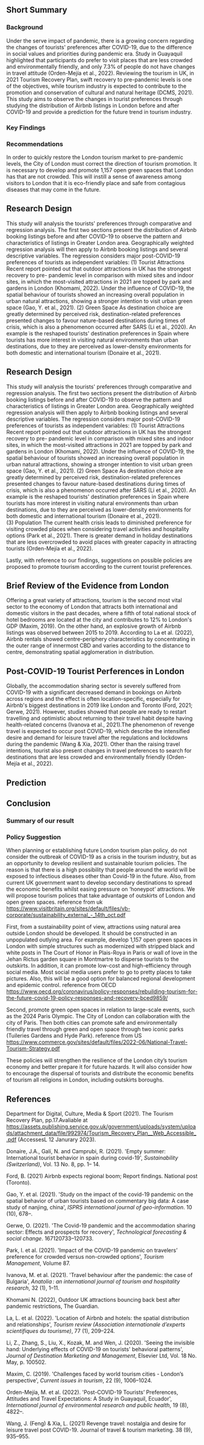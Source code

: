 ## Short Summary
### Background 

Under the serve impact of pandemic, there is a growing concern regarding the changes of tourists' preferences after COVID-19, due to the difference in social values and priorities during pandemic era. Study in Guayaquil highlighted that participants do prefer to visit places that are less crowded and environmentally friendly, and only 7.3% of people do not have changes in travel attitude (Orden-Mejía et al., 2022). Reviewing the tourism in UK, in 2021 Tourism Recovery Plan, swift recovery to pre-pandemic levels is one of the objectives, while tourism industry is expected to contribute to the promotion and conservation of cultural and natural heritage (DCMS, 2021). This study aims to observe the changes in tourist preferences through studying the distribution of Airbnb listings in London before and after COVID-19 and provide a prediction for the future trend in tourism industry.

### Key Findings

### Recommendations

In order to quickly restore the London tourism market to pre-pandemic levels, the City of London must correct the direction of tourism promotion. It is necessary to develop and promote 1,157 open green spaces that London has that are not crowded. This will instill a sense of awareness among visitors to London that it is eco-friendly place and safe from contagious diseases that may come in the future.

## Research Design 
This study will analysis the tourists' preferences through comparative and regression analysis. The first two sections present the distribution of Airbnb booking listings before and after COVID-19 to observe the pattern and characteristics of listings in Greater London area. Geographically weighted regression analysis will then apply to Airbnb booking listings and several descriptive variables. The regression considers major post-COVID-19 preferences of tourists as independent variables:
(1) Tourist Attractions
Recent report pointed out that outdoor attractions in UK has the strongest recovery to pre- pandemic level in comparison with mixed sites and indoor sites, in which the most-visited attractions in 2021 are topped by park and gardens in London (Khomami, 2022). Under the influence of COVID-19, the spatial behaviour of tourists showed an increasing overall population in urban natural attractions, showing a stronger intention to visit urban green space (Gao, Y. et al., 2021).
(2) Green Space
As destination choice are greatly determined by perceived risk, destination-related preferences presented changes to favour nature-based destinations during times of crisis, which is also a phenomenon occurred after SARS (Li et al., 2020). An example is the reshaped tourists' destination preferences in Spain where tourists has more interest in visiting natural environments than urban destinations, due to they are perceived as lower-density environments for both domestic and international tourism (Donaire et al., 2021).         
## Research Design 
This study will analysis the tourists' preferences through comparative and regression analysis. The first two sections present the distribution of Airbnb booking listings before and after COVID-19 to observe the pattern and characteristics of listings in Greater London area. Geographically weighted regression analysis will then apply to Airbnb booking listings and several descriptive variables. The regression considers major post-COVID-19 preferences of tourists as independent variables:
(1) Tourist Attractions
Recent report pointed out that outdoor attractions in UK has the strongest recovery to pre- pandemic level in comparison with mixed sites and indoor sites, in which the most-visited attractions in 2021 are topped by park and gardens in London (Khomami, 2022). Under the influence of COVID-19, the spatial behaviour of tourists showed an increasing overall population in urban natural attractions, showing a stronger intention to visit urban green space (Gao, Y. et al., 2021).
(2) Green Space
As destination choice are greatly determined by perceived risk, destination-related preferences presented changes to favour nature-based destinations during times of crisis, which is also a phenomenon occurred after SARS (Li et al., 2020). An example is the reshaped tourists' destination preferences in Spain where tourists has more interest in visiting natural environments than urban destinations, due to they are perceived as lower-density environments for both domestic and international tourism (Donaire et al., 2021).         
(3) Population
The current health crisis leads to diminished preference for visiting crowded places when considering travel activities and hospitality options (Park et al., 2021). There is greater demand in holiday destinations that are less overcrowded to avoid places with greater capacity in attracting tourists (Orden-Mejía et al., 2022). 

Lastly, with reference to our findings, suggestions on possible policies are proposed to promote tourism according to the current tourist preferences.

## Brief Review of the Evidence from London

Offering a great variety of attractions, tourism is the second most vital sector to the economy of London that attracts both international and domestic visitors in the past decades, where a fifth of total national stock of hotel bedrooms are located at the city and contributes to 12% to London's GDP (Maxim, 2019). On the other hand, an explosive growth of Airbnb listings was observed between 2015 to 2019. According to La et al. (2022), Airbnb rentals showed centre-periphery characteristics by concentrating in the outer range of innermost CBD and varies according to the distance to centre, demonstrating spatial agglomeration in distribution. 


## Post-COVID-19 Tourist Perferences in London

Globally, the accommodation sharing sector is severely suffered from COVID-19 with a significant decreased demand in bookings on Airbnb across regions and the effect is often location-specific, especially for Airbnb's biggest destinations in 2019 like London and Toronto (Ford, 2021; Gerwe, 2021). However, studies showed that people are ready to restart travelling and optimistic about returning to their travel habit despite having health-related concerns (Ivanova et al., 2021).The phenomenon of revenge travel is expected to occur post COVID-19, which describe the intensified desire and demand for leisure travel after the regulations and lockdowns during the pandemic (Wang & Xia, 2021). Other than the raising travel intentions, tourist also present changes in travel preferences to search for destinations that are less crowded and environmentally friendly (Orden-Mejía et al., 2022). 

## Prediction

## Conclusion
### Summary of our result 
### Policy Suggestion 
When planning or establishing future London tourism plan policy, do not consider the outbreak of COVID-19 as a crisis in the tourism industry, but as an opportunity to develop resilient and sustainable tourism policies. The reason is that there is a high possibility that people around the world will be exposed to infectious diseases other than Covid-19 in the future. Also, from current UK government want to develop secondary destinations to spread the economic benefits whilst easing pressure on ‘honeypot’ attractions. We will propose tourism polices that take advantage of outskirts of London and open green spaces. 
reference from uk https://www.visitbritain.org/sites/default/files/vb-corporate/sustainability_external_-_14th_oct.pdf

First, from a sustainability point of view, attractions using natural area outside London should be developed. It should be constructed in an unpopulated outlying area. For example, develop 1,157 open green spaces in London with simple structures such as modernized with stripped black and white posts in The Court of Honor in Plais-Roya in Paris or wall of love in the Jehan Rictus garden square in Montmartre to disperse tourists to the outskirts. In addition, it can promote low-cost and high-efficiency through social media. Most social media users prefer to go to pretty places to take pictures. Also, this will be a good option for balanced regional development and epidemic control.
reference from OECD https://www.oecd.org/coronavirus/policy-responses/rebuilding-tourism-for-the-future-covid-19-policy-responses-and-recovery-bced9859/

Second, promote green open spaces in relation to large-scale events, such as the 2024 Paris Olympic. The City of London can collaboration with the city of Paris. Then both cities can promote safe and environmentally friendly travel through green and open space through two iconic parks (Tuileries Gardens and Hyde Park). 
reference from US https://www.commerce.gov/sites/default/files/2022-06/National-Travel-Tourism-Strategy.pdf

These policies will strengthen the resilience of the London city’s tourism economy and better prepare it for future hazards. It will also consider how to encourage the dispersal of tourists and distribute the economic benefits of tourism all religions in London, including outskirts boroughs.


## References
Department for Digital, Culture, Media & Sport (2021). The Tourism Recovery Plan, pp.17.Avaliable at https://assets.publishing.service.gov.uk/government/uploads/system/uploads/attachment_data/file/992974/Tourism_Recovery_Plan__Web_Accessible_.pdf (AccessesL 12 Janurary 2023).

Donaire, J.A., Galí, N. and Camprubi, R. (2021). 'Empty summer: International tourist behavior in spain during covid-19', _Sustainability (Switzerland)_, Vol. 13 No. 8, pp. 1– 14. 

Ford, B. (2021) Airbnb expects regional boom; Report findings. National post (Toronto).

Gao, Y. et al. (2021). 'Study on the impact of the covid-19 pandemic on the spatial behavior of urban tourists based on commentary big data: A case study of nanjing, china', _ISPRS international journal of geo-information_. 10 (10), 678–.

Gerwe, O. (2021). 'The Covid-19 pandemic and the accommodation sharing sector: Effects and prospects for recovery', _Technological forecasting & social change_. 167120733–120733.

Park, I. et al. (2021). 'Impact of the COVID-19 pandemic on travelers’ preference for crowded versus non-crowded options', _Tourism Management_, Volume 87.

Ivanova, M. et al. (2021). 'Travel behaviour after the pandemic: the case of Bulgaria', _Anatolia : an international journal of tourism and hospitality research_, 32 (1), 1–11.

Khomami N. (2022), Outdoor UK attractions bouncing back best after pandemic restrictions, The Guardian. 

La, L. et al. (2022). 'Location of Airbnb and hotels: the spatial distribution and relationships', _Tourism review (Association internationale d’experts scientifiques du tourisme)_, 77 (1), 209–224.

Li, Z., Zhang, S., Liu, X., Kozak, M. and Wen, J. (2020). 'Seeing the invisible hand: Underlying effects of COVID-19 on tourists' behavioral patterns', _Journal of Destination Marketing and Management_, Elsevier Ltd, Vol. 18 No. May, p. 100502.

Maxim, C. (2019). 'Challenges faced by world tourism cities - London’s perspective', _Current issues in tourism_, 22 (9), 1006–1024.

Orden-Mejía, M. et al. (2022). 'Post-COVID-19 Tourists’ Preferences, Attitudes and Travel Expectations: A Study in Guayaquil, Ecuador', _International journal of environmental research and public health_, 19 (8), 4822–.

Wang, J. (Feng) & Xia, L. (2021) Revenge travel: nostalgia and desire for leisure travel post COVID-19. Journal of travel & tourism marketing. 38 (9), 935–955.
